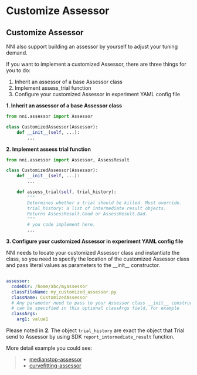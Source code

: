 # Customize Assessor

## Customize Assessor

NNI also support building an assessor by yourself to adjust your tuning demand.

If you want to implement a customized Assessor, there are three things for you to do:

1) Inherit an assessor of a base Assessor class
2) Implement assess_trial function
3) Configure your customized Assessor in experiment YAML config file

**1. Inherit an assessor of a base Assessor class**

```python
from nni.assessor import Assessor

class CustomizedAssessor(Assessor):
    def __init__(self, ...):
        ...
```

**2. Implement assess trial function**
```python
from nni.assessor import Assessor, AssessResult

class CustomizedAssessor(Assessor):
    def __init__(self, ...):
        ...

    def assess_trial(self, trial_history):
        """
        Determines whether a trial should be killed. Must override.
        trial_history: a list of intermediate result objects.
        Returns AssessResult.Good or AssessResult.Bad.
        """
        # you code implement here.
        ...
```

**3. Configure your customized Assessor in experiment YAML config file**

NNI needs to locate your customized Assessor class and instantiate the class, so you need to specify the location of the customized Assessor class and pass literal values as parameters to the \_\_init__ constructor.

```yml

assessor:
  codeDir: /home/abc/myassessor
  classFileName: my_customized_assessor.py
  className: CustomizedAssessor
  # Any parameter need to pass to your Assessor class __init__ constructor
  # can be specified in this optional classArgs field, for example 
  classArgs:
    arg1: value1

```

Please noted in **2**. The object `trial_history` are exact the object that Trial send to Assessor by using SDK `report_intermediate_result` function.

More detail example you could see:
> * [medianstop-assessor](../src/sdk/pynni/nni/medianstop_assessor)
> * [curvefitting-assessor](../src/sdk/pynni/nni/curvefitting_assessor)